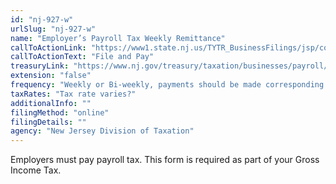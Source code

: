 ```yaml
---
id: "nj-927-w"
urlSlug: "nj-927-w"
name: "Employer’s Payroll Tax Weekly Remittance"
callToActionLink: "https://www1.state.nj.us/TYTR_BusinessFilings/jsp/common/Login.jsp?taxcode=45"
callToActionText: "File and Pay"
treasuryLink: "https://www.nj.gov/treasury/taxation/businesses/payroll/index.shtml"
extension: "false"
frequency: "Weekly or Bi-weekly, payments should be made corresponding with payroll frequency"
taxRates: "Tax rate varies?"
additionalInfo: ""
filingMethod: "online"
filingDetails: ""
agency: "New Jersey Division of Taxation"
---
```


Employers must pay payroll tax. This form is required as part of your Gross Income Tax.
